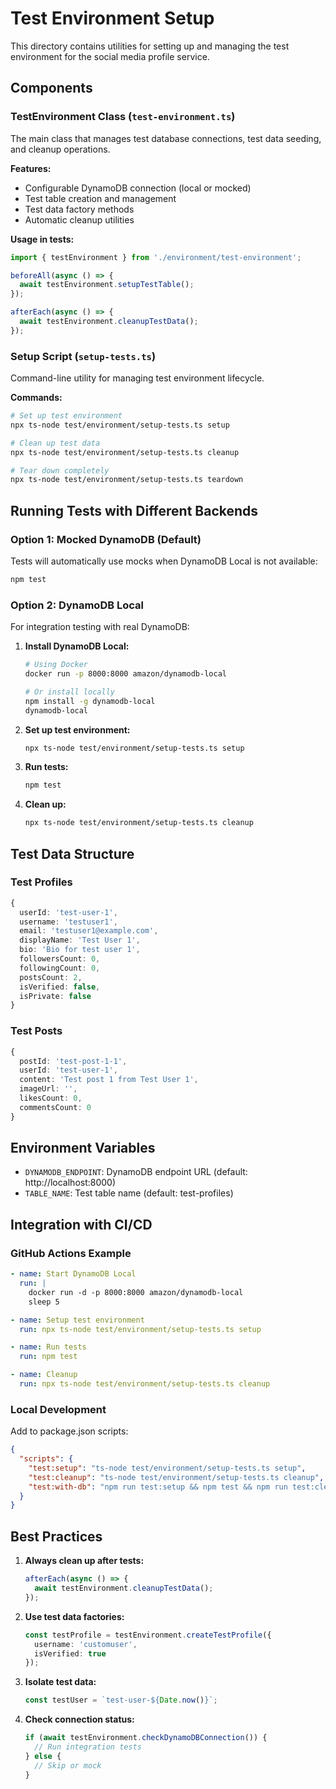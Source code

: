 # Test Environment Setup

This directory contains utilities for setting up and managing the test environment for the social media profile service.

## Components

### TestEnvironment Class (`test-environment.ts`)

The main class that manages test database connections, test data seeding, and cleanup operations.

**Features:**
- Configurable DynamoDB connection (local or mocked)
- Test table creation and management
- Test data factory methods
- Automatic cleanup utilities

**Usage in tests:**
```typescript
import { testEnvironment } from './environment/test-environment';

beforeAll(async () => {
  await testEnvironment.setupTestTable();
});

afterEach(async () => {
  await testEnvironment.cleanupTestData();
});
```

### Setup Script (`setup-tests.ts`)

Command-line utility for managing test environment lifecycle.

**Commands:**
```bash
# Set up test environment
npx ts-node test/environment/setup-tests.ts setup

# Clean up test data
npx ts-node test/environment/setup-tests.ts cleanup

# Tear down completely
npx ts-node test/environment/setup-tests.ts teardown
```

## Running Tests with Different Backends

### Option 1: Mocked DynamoDB (Default)
Tests will automatically use mocks when DynamoDB Local is not available:

```bash
npm test
```

### Option 2: DynamoDB Local
For integration testing with real DynamoDB:

1. **Install DynamoDB Local:**
   ```bash
   # Using Docker
   docker run -p 8000:8000 amazon/dynamodb-local

   # Or install locally
   npm install -g dynamodb-local
   dynamodb-local
   ```

2. **Set up test environment:**
   ```bash
   npx ts-node test/environment/setup-tests.ts setup
   ```

3. **Run tests:**
   ```bash
   npm test
   ```

4. **Clean up:**
   ```bash
   npx ts-node test/environment/setup-tests.ts cleanup
   ```

## Test Data Structure

### Test Profiles
```typescript
{
  userId: 'test-user-1',
  username: 'testuser1',
  email: 'testuser1@example.com',
  displayName: 'Test User 1',
  bio: 'Bio for test user 1',
  followersCount: 0,
  followingCount: 0,
  postsCount: 2,
  isVerified: false,
  isPrivate: false
}
```

### Test Posts
```typescript
{
  postId: 'test-post-1-1',
  userId: 'test-user-1',
  content: 'Test post 1 from Test User 1',
  imageUrl: '',
  likesCount: 0,
  commentsCount: 0
}
```

## Environment Variables

- `DYNAMODB_ENDPOINT`: DynamoDB endpoint URL (default: http://localhost:8000)
- `TABLE_NAME`: Test table name (default: test-profiles)

## Integration with CI/CD

### GitHub Actions Example
```yaml
- name: Start DynamoDB Local
  run: |
    docker run -d -p 8000:8000 amazon/dynamodb-local
    sleep 5

- name: Setup test environment
  run: npx ts-node test/environment/setup-tests.ts setup

- name: Run tests
  run: npm test

- name: Cleanup
  run: npx ts-node test/environment/setup-tests.ts cleanup
```

### Local Development
Add to package.json scripts:
```json
{
  "scripts": {
    "test:setup": "ts-node test/environment/setup-tests.ts setup",
    "test:cleanup": "ts-node test/environment/setup-tests.ts cleanup",
    "test:with-db": "npm run test:setup && npm test && npm run test:cleanup"
  }
}
```

## Best Practices

1. **Always clean up after tests:**
   ```typescript
   afterEach(async () => {
     await testEnvironment.cleanupTestData();
   });
   ```

2. **Use test data factories:**
   ```typescript
   const testProfile = testEnvironment.createTestProfile({
     username: 'customuser',
     isVerified: true
   });
   ```

3. **Isolate test data:**
   ```typescript
   const testUser = `test-user-${Date.now()}`;
   ```

4. **Check connection status:**
   ```typescript
   if (await testEnvironment.checkDynamoDBConnection()) {
     // Run integration tests
   } else {
     // Skip or mock
   }
   ```